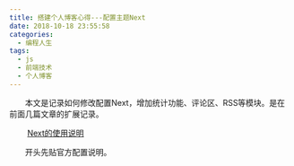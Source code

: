 ```yaml
---
title: 搭建个人博客心得---配置主题Next
date: 2018-10-18 23:55:58
categories:
  - 编程人生
tags:
  - js
  - 前端技术
  - 个人博客  
---
```

	
　　本文是记录如何修改配置Next，增加统计功能、评论区、RSS等模块。是在前面几篇文章的扩展记录。

<!-- more -->
　　
[Next的使用说明](http://theme-next.iissnan.com/getting-started.html#avatar-setting)

　　开头先贴官方配置说明。
